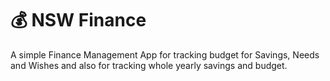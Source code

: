 # 💰 NSW Finance

A simple Finance Management App for tracking budget for Savings, Needs and Wishes and also for tracking whole yearly savings and budget.